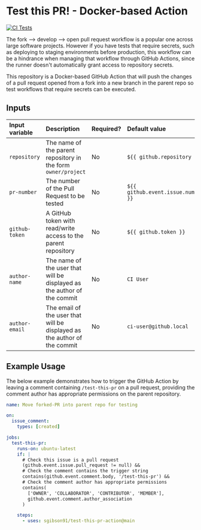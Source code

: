 # Test this PR! - Docker-based Action

[![CI Tests](https://github.com/sgibson91/test-this-pr-action/actions/workflows/ci.yml/badge.svg)](https://github.com/sgibson91/test-this-pr-action/actions/workflows/ci.yml)

The fork --> develop --> open pull request workflow is a popular one across large software projects.
However if you have tests that require secrets, such as deploying to staging environments before production, this workflow can be a hindrance when managing that workflow through GitHub Actions, since the runner doesn't automatically grant access to repository secrets.

This repository is a Docker-based GitHub Action that will push the changes of a pull request opened from a fork into a new branch in the parent repo so test workflows that require secrets can be executed.

## Inputs

| Input variable | Description | Required? | Default value |
| :--- | :--- | :--- | :--- |
| `repository` | The name of the parent repository in the form `owner/project` | No | `${{ github.repository }}` |
| `pr-number` | The number of the Pull Request to be tested | No | `${{ github.event.issue.number }}` |
| `github-token` | A GitHub token with read/write access to the parent repository | No | `${{ github.token }}` |
| `author-name` | The name of the user that will be displayed as the author of the commit | No | `CI User` |
| `author-email` | The email of the user that will be displayed as the author of the commit | No | `ci-user@github.local` |

## Example Usage

The below example demonstrates how to trigger the GitHub Action by leaving a comment containing `/test-this-pr` on a pull request, providing the comment author has appropriate permissions on the parent repository.

```yaml
name: Move forked-PR into parent repo for testing

on:
  issue_comment:
    types: [created]

jobs:
  test-this-pr:
    runs-on: ubuntu-latest
    if: |
      # Check this issue is a pull request
      (github.event.issue.pull_request != null) &&
      # Check the comment contains the trigger string
      contains(github.event.comment.body, '/test-this-pr') &&
      # Check the comment author has appropriate permissions
      contains(
        ['OWNER', 'COLLABORATOR', 'CONTRIBUTOR', 'MEMBER'],
        github.event.comment.author_association
      )

    steps:
      - uses: sgibson91/test-this-pr-action@main
```
